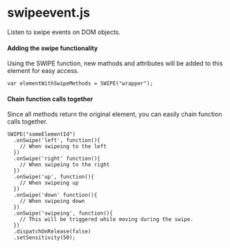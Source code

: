 swipeevent.js
=============

Listen to swipe events on DOM objects.

#### Adding the swipe functionality
Using the SWIPE function, new mathods and attributes will be added to this element for easy access. 
```JS
var elementWithSwipeMethods = SWIPE("wrapper");
```


#### Chain function calls together
Since all methods return the original element, you can easily chain function calls together. 
```JS
SWIPE("someElementId")
  .onSwipe('left', function(){
    // When swipeing to the left
  })
  .onSwipe('right' function(){
    // When swipeing to the right
  })
  .onSwipe('up', function(){
    // When swipeing up
  })
  .onSwipe('down' function(){
    // When swipeing down
  })
  .onSwipe('swipeing', function(){
    // This will be triggered while moving during the swipe.
  })
  .dispatchOnRelease(false)
  .setSensitivity(50);
```
